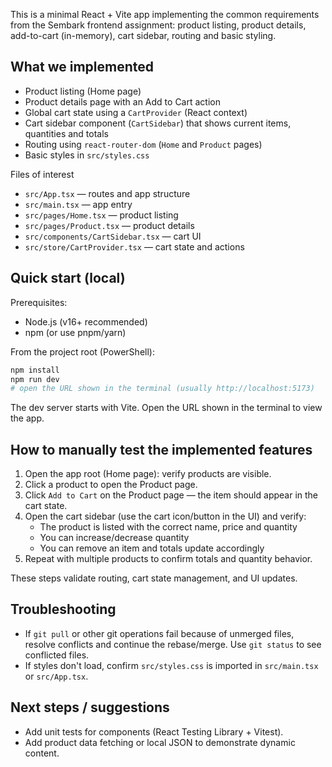 

This is a minimal React + Vite app implementing the common requirements from the Sembark frontend assignment: product listing, product details, add-to-cart (in-memory), cart sidebar, routing and basic styling.

## What we implemented

- Product listing (Home page)
- Product details page with an Add to Cart action
- Global cart state using a `CartProvider` (React context)
- Cart sidebar component (`CartSidebar`) that shows current items, quantities and totals
- Routing using `react-router-dom` (`Home` and `Product` pages)
- Basic styles in `src/styles.css`

Files of interest
- `src/App.tsx` — routes and app structure
- `src/main.tsx` — app entry
- `src/pages/Home.tsx` — product listing
- `src/pages/Product.tsx` — product details
- `src/components/CartSidebar.tsx` — cart UI
- `src/store/CartProvider.tsx` — cart state and actions

## Quick start (local)

Prerequisites:
- Node.js (v16+ recommended)
- npm (or use pnpm/yarn)

From the project root (PowerShell):

```powershell
npm install
npm run dev
# open the URL shown in the terminal (usually http://localhost:5173)
```

The dev server starts with Vite. Open the URL shown in the terminal to view the app.

## How to manually test the implemented features

1. Open the app root (Home page): verify products are visible.
2. Click a product to open the Product page.
3. Click `Add to Cart` on the Product page — the item should appear in the cart state.
4. Open the cart sidebar (use the cart icon/button in the UI) and verify:
	 - The product is listed with the correct name, price and quantity
	 - You can increase/decrease quantity
	 - You can remove an item and totals update accordingly
5. Repeat with multiple products to confirm totals and quantity behavior.

These steps validate routing, cart state management, and UI updates.


## Troubleshooting
- If `git pull` or other git operations fail because of unmerged files, resolve conflicts and continue the rebase/merge. Use `git status` to see conflicted files.
- If styles don't load, confirm `src/styles.css` is imported in `src/main.tsx` or `src/App.tsx`.

## Next steps / suggestions
- Add unit tests for components (React Testing Library + Vitest).
- Add product data fetching or local JSON to demonstrate dynamic content.
